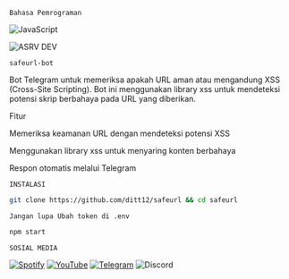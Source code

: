 `Bahasa Pemrograman`

![JavaScript](https://img.shields.io/badge/javascript-%23323330.svg?style=for-the-badge&logo=javascript&logoColor=%23F7DF1E)

![ASRV DEV](https://i.ibb.co.com/qgvjvS9/ascii-text-art.png)

`safeurl-bot`

Bot Telegram untuk memeriksa apakah URL aman atau mengandung XSS (Cross-Site Scripting). Bot ini menggunakan library xss untuk mendeteksi potensi skrip berbahaya pada URL yang diberikan.

Fitur

Memeriksa keamanan URL dengan mendeteksi potensi XSS

Menggunakan library xss untuk menyaring konten berbahaya

Respon otomatis melalui Telegram

`INSTALASI`

```bash
git clone https://github.com/ditt12/safeurl && cd safeurl
```
`Jangan lupa Ubah token di .env`
```bash
npm start
```

`SOSIAL MEDIA`

[![Spotify](https://img.shields.io/badge/Spotify-1ED760?style=for-the-badge&logo=spotify&logoColor=white)](https://open.spotify.com/user/31p7teg6t6q37dhieecyw5vmh5pi?si=ckyB0X8fSbaRwY5jGNs8vw)
[![YouTube](https://img.shields.io/badge/YouTube-%23FF0000.svg?style=for-the-badge&logo=YouTube&logoColor=white)](https://www.youtube.com/@raditreall)
[![Telegram](https://img.shields.io/badge/Telegram-2CA5E0?style=for-the-badge&logo=telegram&logoColor=white)](https://t.me/orangjawa)
![Discord](https://img.shields.io/badge/Discord-%235865F2.svg?style=for-the-badge&logo=discord&logoColor=white)
